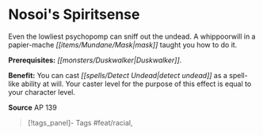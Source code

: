 ﻿---
cssclass: [feats]

---
# Nosoi's Spiritsense

Even the lowliest psychopomp can sniff out the undead. A whippoorwill in a papier-mache _[[items/Mundane/Mask|mask]]_ taught you how to do it.

**Prerequisites:** _[[monsters/Duskwalker|Duskwalker]]_.

**Benefit:** You can cast _[[spells/Detect Undead|detect undead]]_ as a spell-like ability at will. Your caster level for the purpose of this effect is equal to your character level.

**Source** AP 139
>[!tags_panel]- Tags
> #feat/racial, 